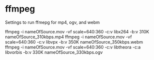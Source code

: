# ffmpeg
Settings to run ffmepg for mp4, ogv, and webm

ffmpeg -i nameOfSource.mov  -vf  scale=640:360 -c:v libx264 -b:v 310K nameOfSource_310kbps.mp4
ffmpeg -i nameOfSource.mov  -vf  scale=640:360  -c:v libvpx -b:v 350K nameOfSource_350kbps.webm
ffmpeg -i nameOfSource.mov  -vf  scale=640:360  -c:v libtheora -c:a libvorbis -b:v 330K nameOfSource_330kbps.ogv
